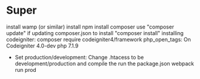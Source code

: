 # Super

install wamp (or similar)
install npm
install composer
use "composer update" if updating composer.json
to install "composer install"
installing codeigniter: composer require codeigniter4/framework
php_open_tags: On
Codeigniter 4.0-dev
php 7.1.9

* Set production/development: Change .htacess to be development/production and compile the run the package.json webpack run prod

